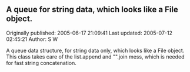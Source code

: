 ## A queue for string data, which looks like a File object.

Originally published: 2005-06-17 21:09:41
Last updated: 2005-07-12 02:45:21
Author: S W

A queue data structure, for string data only, which looks like a File object. This class takes care of the list.append and "".join mess, which is needed for fast string concatenation.